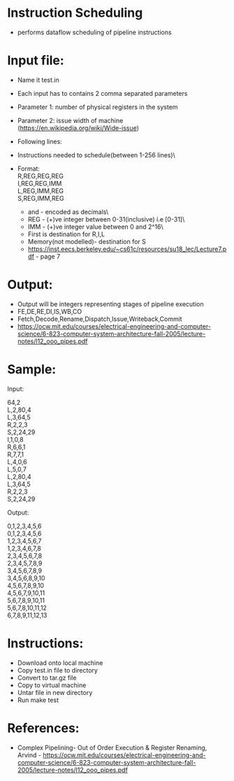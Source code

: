 # Instruction Scheduling
 * performs dataflow scheduling of pipeline instructions

# Input file:
 * Name it test.in
 * Each input has to contains 2 comma separated parameters
 * Parameter 1: number of physical registers in the system
 * Parameter 2: issue width of machine (https://en.wikipedia.org/wiki/Wide-issue)

 * Following lines:
 * Instructions needed to schedule(between 1-256 lines)\
  * Format:\
    R,REG,REG,REG\
    I,REG,REG,IMM\
    L,REG,IMM,REG\
    S,REG,IMM,REG
  
    * <REG> and <IMM> - encoded as decimals\
    * REG - (+)ve integer between 0-31(inclusive) i.e [0-31]\
    * IMM - (+)ve integer value between 0 and 2^16\
    * First <REG> is destination for R,I,L
    * Memory(not modelled)- destination for S
    * https://inst.eecs.berkeley.edu/~cs61c/resources/su18_lec/Lecture7.pdf - page 7

# Output:
   * Output will be integers representing stages of pipeline execution
   * FE,DE,RE,DI,IS,WB,CO
   * Fetch,Decode,Rename,Dispatch,Issue,Writeback,Commit
   * https://ocw.mit.edu/courses/electrical-engineering-and-computer-science/6-823-computer-system-architecture-fall-2005/lecture-notes/l12_ooo_pipes.pdf
  
# Sample:
Input:

64,2\
L,2,80,4\
L,3,64,5\
R,2,2,3\
S,2,24,29\
I,1,0,8\
R,6,6,1\
R,7,7,1\
L,4,0,6\
L,5,0,7\
L,2,80,4\
L,3,64,5\
R,2,2,3\
S,2,24,29

Output:

0,1,2,3,4,5,6\
0,1,2,3,4,5,6\
1,2,3,4,5,6,7\
1,2,3,4,6,7,8\
2,3,4,5,6,7,8\
2,3,4,5,7,8,9\
3,4,5,6,7,8,9\
3,4,5,6,8,9,10\
4,5,6,7,8,9,10\
4,5,6,7,9,10,11\
5,6,7,8,9,10,11\
5,6,7,8,10,11,12\
6,7,8,9,11,12,13

# Instructions:

 * Download onto local machine
 * Copy test.in file to directory
 * Convert to tar.gz file
 * Copy to virtual machine
 * Untar file in new directory
 * Run make test

# References:
 * Complex Pipelining- Out of Order Execution & Register Renaming, Arvind - https://ocw.mit.edu/courses/electrical-engineering-and-computer-science/6-823-computer-system-architecture-fall-2005/lecture-notes/l12_ooo_pipes.pdf


  
  
  
  
  
